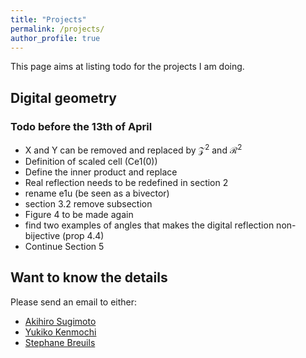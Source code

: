 ```yaml
---
title: "Projects"
permalink: /projects/
author_profile: true
---
```


This page aims at listing todo for the projects I am doing. 

## Digital geometry

### Todo before the 13th of April

- X and Y can be removed and replaced by $\mathcal{Z}^2$ and $\mathcal{R}^2$
- Definition of scaled cell (Ce1(0))
- Define the inner product and replace
- Real reflection needs to be redefined in section 2
- rename e1u (be seen as a bivector)
- section 3.2 remove subsection
- Figure 4 to be made again  
- find two examples of angles that makes the digital reflection non-bijective (prop 4.4)
- Continue Section 5



## Want to know the details 
Please send an email to either:
- [Akihiro Sugimoto](http://research.nii.ac.jp/~sugimoto/)
- [Yukiko Kenmochi](http://igm.univ-mlv.fr/~kenmochi/)
- [Stephane Breuils](http://sbreuils.github.io) 

